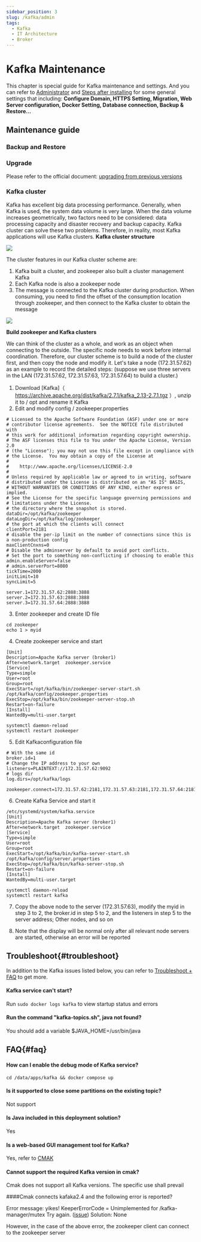 ```yaml
---
sidebar_position: 3
slug: /kafka/admin
tags:
  - Kafka
  - IT Architecture
  - Broker
---
```


# Kafka Maintenance

This chapter is special guide for Kafka maintenance and settings. And you can refer to [Administrator](../administrator) and [Steps after installing](../install/setup) for some general settings that including: **Configure Domain, HTTPS Setting, Migration, Web Server configuration, Docker Setting, Database connection, Backup & Restore...**  

## Maintenance guide

### Backup and Restore   

### Upgrade

Please refer to the official document: [upgrading from previous versions](https://kafka.apache.org/documentation/#upgrade)

### Kafka cluster

Kafka has excellent big data processing performance. Generally, when Kafka is used, the system data volume is very large. When the data volume increases geometrically, two factors need to be considered: data processing capacity and disaster recovery and backup capacity. Kafka cluster can solve these two problems. Therefore, in reality, most Kafka applications will use Kafka clusters.
**Kafka cluster structure**

 ![](https://libs.websoft9.com/Websoft9/DocsPicture/zh/kafka/kafka-relation-websoft9.png)

The cluster features in our Kafka cluster scheme are:

1. Kafka built a cluster, and zookeeper also built a cluster management Kafka
2. Each Kafka node is also a zookeeper node
3. The message is connected to the Kafka cluster during production. When consuming, you need to find the offset of the consumption location through zookeeper, and then connect to the Kafka cluster to obtain the message

 ![](https://libs.websoft9.com/Websoft9/DocsPicture/zh/kafka/kafka-cluster1-websoft9.png)
  
**Build zookeeper and Kafka clusters**

We can think of the cluster as a whole, and work as an object when connecting to the outside. The specific node needs to work before internal coordination. Therefore, our cluster scheme is to build a node of the cluster first, and then copy the node and modify it.
Let's take a node (172.31.57.62) as an example to record the detailed steps: (suppose we use three servers in the LAN (172.31.57.62, 172.31.57.63, 172.31.57.64) to build a cluster.)

1. Download [Kafka]（ https://archive.apache.org/dist/kafka/2.7.1/kafka_2.13-2.7.1.tgz ）, unzip it to / opt and rename it Kafka
2. Edit and modify config / zookeeper.properties
```
# Licensed to the Apache Software Foundation (ASF) under one or more
# contributor license agreements.  See the NOTICE file distributed with
# this work for additional information regarding copyright ownership.
# The ASF licenses this file to You under the Apache License, Version 2.0
# (the "License"); you may not use this file except in compliance with
# the License.  You may obtain a copy of the License at
# 
#    http://www.apache.org/licenses/LICENSE-2.0
# 
# Unless required by applicable law or agreed to in writing, software
# distributed under the License is distributed on an "AS IS" BASIS,
# WITHOUT WARRANTIES OR CONDITIONS OF ANY KIND, either express or implied.
# See the License for the specific language governing permissions and
# limitations under the License.
# the directory where the snapshot is stored.
dataDir=/opt/kafka/zookeeper
dataLogDir=/opt/kafka/log/zookeeper
# the port at which the clients will connect
clientPort=2181
# disable the per-ip limit on the number of connections since this is a non-production config
maxClientCnxns=0
# Disable the adminserver by default to avoid port conflicts.
# Set the port to something non-conflicting if choosing to enable this
admin.enableServer=false
# admin.serverPort=8080
tickTime=2000
initLimit=10
syncLimit=5

server.1=172.31.57.62:2888:3888
server.2=172.31.57.63:2888:3888
server.3=172.31.57.64:2888:3888
```
3. Enter zookeeper and create ID file

```
cd zookeeper
echo 1 > myid
```

4. Create zookeeper service and start

```
[Unit]
Description=Apache Kafka server (broker1)
After=network.target  zookeeper.service
[Service]
Type=simple
User=root
Group=root
ExecStart=/opt/kafka/bin/zookeeper-server-start.sh /opt/kafka/config/zookeeper.properties
ExecStop=/opt/kafka/bin/zookeeper-server-stop.sh
Restart=on-failure
[Install]
WantedBy=multi-user.target
```

```
systemctl daemon-reload
systemctl restart zookeeper
```

5. Edit Kafkaconfiguration file

```
# With the same id
broker.id=1
# Change the IP address to your own
listeners=PLAINTEXT://172.31.57.62:9092
# logs dir
log.dirs=/opt/kafka/logs

zookeeper.connect=172.31.57.62:2181,172.31.57.63:2181,172.31.57.64:2181
```

6. Create Kafka Service and start it

```
/etc/systemd/system/kafka.service
[Unit]
Description=Apache Kafka server (broker1)
After=network.target  zookeeper.service
[Service]
Type=simple
User=root
Group=root
ExecStart=/opt/kafka/bin/kafka-server-start.sh /opt/kafka/config/server.properties
ExecStop=/opt/kafka/bin/kafka-server-stop.sh
Restart=on-failure
[Install]
WantedBy=multi-user.target
```

```
systemctl daemon-reload
systemctl restart kafka
```

7. Copy the above node to the server (172.31.57.63), modify the myid in step 3 to 2, the broker.id in step 5 to 2, and the listeners in step 5 to the server address; Other nodes, and so on

8. Note that the display will be normal only after all relevant node servers are started, otherwise an error will be reported
  
## Troubleshoot{#troubleshoot}

In addition to the Kafka issues listed below, you can refer to [Troubleshoot + FAQ](../troubleshoot) to get more.  
  
#### Kafka service can't start?

Run `sudo docker logs kafka` to view startup status and errors
  
#### Run the command "kafka-topics.sh", java not found?

You should add a variable $JAVA_HOME=/usr/bin/java

## FAQ{#faq}
  
#### How can I enable the debug mode of Kafka service?

```
cd /data/apps/kafka && docker compose up
```

#### Is it supported to close some partitions on the existing topic?

Not support
 
#### Is Java included in this deployment solution?

Yes
  
#### Is a web-based GUI management tool for Kafka?

Yes, refer to [CMAK](../kafka#kafka-gui)
  
#### Cannot support the required Kafka version in cmak?

Cmak does not support all Kafka versions. The specific use shall prevail

####Cmak connects kafaka2.4 and the following error is reported?

Error message: yikes! KeeperErrorCode = Unimplemented for /kafka-manager/mutex Try again. ([issue]( https://github.com/yahoo/CMAK/issues/748 ))
Solution: None

However, in the case of the above error, the zookeeper client can connect to the zookeeper server
